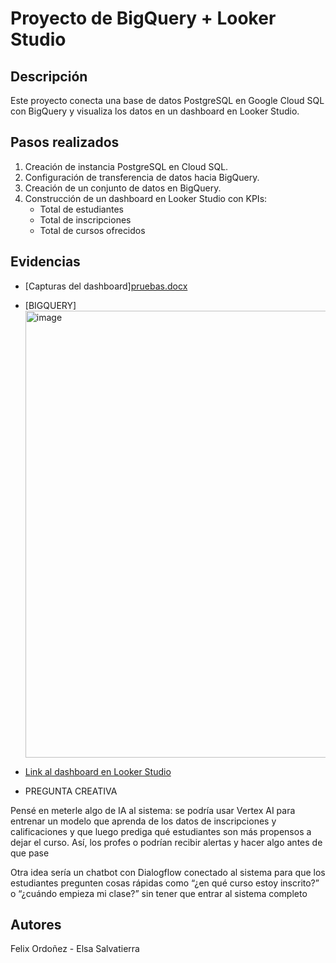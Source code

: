 # Proyecto de BigQuery + Looker Studio

## Descripción
Este proyecto conecta una base de datos PostgreSQL en Google Cloud SQL con BigQuery
y visualiza los datos en un dashboard en Looker Studio.

## Pasos realizados
1. Creación de instancia PostgreSQL en Cloud SQL.
2. Configuración de transferencia de datos hacia BigQuery.
3. Creación de un conjunto de datos en BigQuery.
4. Construcción de un dashboard en Looker Studio con KPIs:
   - Total de estudiantes
   - Total de inscripciones
   - Total de cursos ofrecidos

## Evidencias
- [Capturas del dashboard][pruebas.docx](https://github.com/user-attachments/files/22630245/pruebas.docx)
  
- [BIGQUERY]<img width="1196" height="715" alt="image" src="https://github.com/user-attachments/assets/e7e8855f-c7b6-42bd-a7e6-6c27e0f61efe" />

- [Link al dashboard en Looker Studio](https://lookerstudio.google.com/reporting/13fdfd4e-4b5f-4eaf-bd39-b79d89af8338)

- PREGUNTA CREATIVA
  
Pensé en meterle algo de IA al sistema: se podría usar Vertex AI para entrenar un modelo que aprenda de los datos de inscripciones y calificaciones y que luego prediga qué estudiantes 
son más propensos a dejar el curso. Así, los profes o podrían recibir alertas y hacer algo antes de que pase

Otra idea sería un chatbot con Dialogflow conectado al sistema para que los estudiantes pregunten cosas rápidas 
como “¿en qué curso estoy inscrito?” o “¿cuándo empieza mi clase?” sin tener que entrar al sistema completo


## Autores
Felix Ordoñez - Elsa Salvatierra
